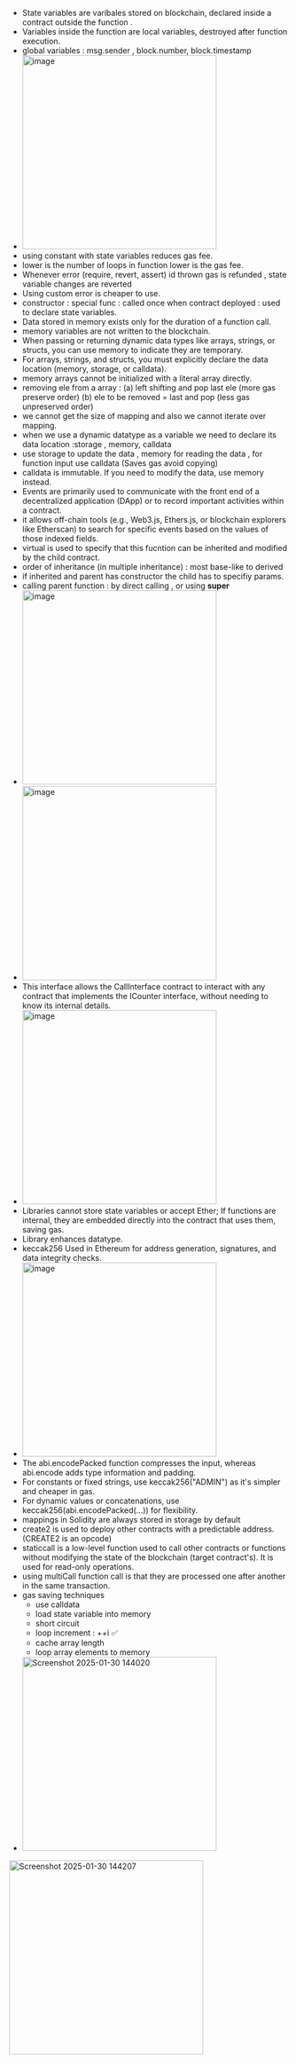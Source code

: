 - State variables are varibales stored on blockchain, declared inside a contract outside the function .
- Variables inside the function are local variables, destroyed after function execution.
- global variables :  msg.sender , block.number, block.timestamp
- <img width="350" alt="image" src="https://github.com/user-attachments/assets/e7f14cf2-f54b-4cc0-9a5b-3e1628a1199e" />
- using constant with state variables reduces gas fee.
- lower is the number of loops in function lower is the gas fee.
- Whenever error (require, revert, assert)  id thrown gas is refunded , state variable changes are reverted
- Using custom error is cheaper to use.
- constructor : special func : called once when contract deployed : used to declare state variables.
- Data stored in memory exists only for the duration of a function call.
- memory variables are not written to the blockchain.
- When passing or returning dynamic data types like arrays, strings, or structs, you can use memory to indicate they are temporary.
- For arrays, strings, and structs, you must explicitly declare the data location (memory, storage, or calldata).
- memory arrays cannot be initialized with a literal array directly.
- removing ele from a array : (a) left shifting and pop last ele (more gas preserve order) (b)  ele to be removed = last and pop (less gas unpreserved order) 
- we cannot get the size of mapping and also we cannot iterate over mapping.
- when we use a dynamic datatype as a variable we need to declare its data location :storage , memory, calldata
- use storage to update the data , memory for reading the data , for function input use calldata (Saves gas avoid copying)
- calldata is immutable. If you need to modify the data, use memory instead.
- Events are primarily used to communicate with the front end of a decentralized application (DApp) or to record important activities within a contract.
- it allows off-chain tools (e.g., Web3.js, Ethers.js, or blockchain explorers like Etherscan) to search for specific events based on the values of those indexed fields.
- virtual is used to specify that this fucntion can be inherited and modified by the child contract.
- order of inheritance (in multiple inheritance) : most  base-like to derived 
- if inherited and parent has constructor the child has to specifiy params.
- calling parent function : by direct calling , or using **super**
- <img width="350" alt="image" src="https://github.com/user-attachments/assets/409f5ba7-3fb5-4de4-b30b-4c96874d3743" />
- <img width="350" alt="image" src="https://github.com/user-attachments/assets/91bdb367-6a41-42fe-ab97-6f06c214297e" />
- This interface allows the CallInterface contract to interact with any contract that implements the ICounter interface, without needing to know its internal details.
- <img width="350" alt="image" src="https://github.com/user-attachments/assets/e0636854-8a8e-4f43-8568-97f3b2e39189" />
- Libraries cannot store state variables or accept Ether; If functions are internal, they are embedded directly into the contract that uses them, saving gas.
- Library enhances datatype.
- keccak256 Used in Ethereum for address generation, signatures, and data integrity checks.
- <img width="350" alt="image" src="https://github.com/user-attachments/assets/b943a111-12c1-4d74-837d-5f5382f64064" />
- The abi.encodePacked function compresses the input, whereas abi.encode adds type information and padding.
- For constants or fixed strings, use keccak256("ADMIN") as it's simpler and cheaper in gas.
- For dynamic values or concatenations, use keccak256(abi.encodePacked(...)) for flexibility.
- mappings in Solidity are always stored in storage by default
- create2 is used to deploy other contracts with a predictable address.(CREATE2 is an opcode)
- staticcall is a low-level function used to call other contracts or functions without modifying the state of the blockchain (target contract's). It is used for read-only operations.
- using multiCall function call is that they are processed one after another in the same transaction.
- gas saving techniques 
    - use calldata  
    - load state variable into memory
    - short circuit 
    - loop increment : ++i ✅
    - cache array length
    - loop  array elements to memory
- <img width="350" alt="Screenshot 2025-01-30 144020" src="https://github.com/user-attachments/assets/a0a91c03-7476-4248-b126-d68fb05a1f66" />
<img width="350" alt="Screenshot 2025-01-30 144207" src="https://github.com/user-attachments/assets/60e146b1-8295-47e8-95d5-c4a257b17b6b" />

